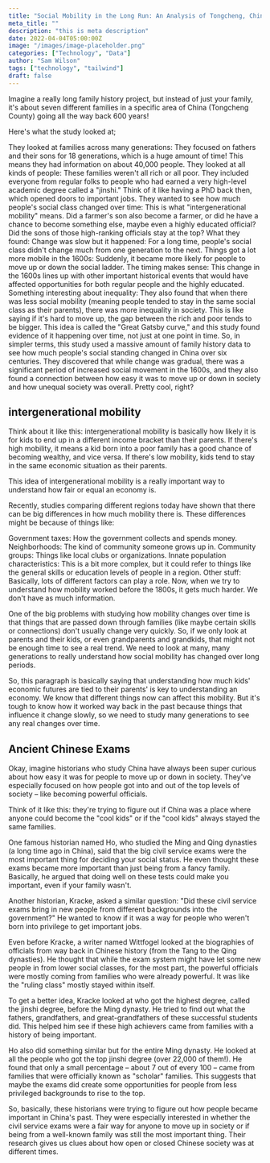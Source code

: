 ```yaml
---
title: "Social Mobility in the Long Run: An Analysis of Tongcheng, China, 1300 to 1900"
meta_title: ""
description: "this is meta description"
date: 2022-04-04T05:00:00Z
image: "/images/image-placeholder.png"
categories: ["Technology", "Data"]
author: "Sam Wilson"
tags: ["technology", "tailwind"]
draft: false
---
```


Imagine a really long family history project, but instead of just your family, it's about seven different families in a specific area of China (Tongcheng County) going all the way back 600 years!

Here's what the study looked at;

They looked at families across many generations: They focused on fathers and their sons for 18 generations, which is a huge amount of time! This means they had information on about 40,000 people.
They looked at all kinds of people: These families weren't all rich or all poor. They included everyone from regular folks to people who had earned a very high-level academic degree called a "jinshi." Think of it like having a PhD back then, which opened doors to important jobs.
They wanted to see how much people's social class changed over time: This is what "intergenerational mobility" means. Did a farmer's son also become a farmer, or did he have a chance to become something else, maybe even a highly educated official? Did the sons of those high-ranking officials stay at the top?
What they found:
Change was slow but it happened: For a long time, people's social class didn't change much from one generation to the next.
Things got a lot more mobile in the 1600s: Suddenly, it became more likely for people to move up or down the social ladder.
The timing makes sense: This change in the 1600s lines up with other important historical events that would have affected opportunities for both regular people and the highly educated.
Something interesting about inequality: They also found that when there was less social mobility (meaning people tended to stay in the same social class as their parents), there was more inequality in society. This is like saying if it's hard to move up, the gap between the rich and poor tends to be bigger. This idea is called the "Great Gatsby curve," and this study found evidence of it happening over time, not just at one point in time.
So, in simpler terms, this study used a massive amount of family history data to see how much people's social standing changed in China over six centuries. They discovered that while change was gradual, there was a significant period of increased social movement in the 1600s, and they also found a connection between how easy it was to move up or down in society and how unequal society was overall. Pretty cool, right?

## intergenerational mobility

Think about it like this: intergenerational mobility is basically how likely it is for kids to end up in a different income bracket than their parents. If there's high mobility, it means a kid born into a poor family has a good chance of becoming wealthy, and vice versa. If there's low mobility, kids tend to stay in the same economic situation as their parents.

This idea of intergenerational mobility is a really important way to understand how fair or equal an economy is.

Recently, studies comparing different regions today have shown that there can be big differences in how much mobility there is. These differences might be because of things like:

Government taxes: How the government collects and spends money.
Neighborhoods: The kind of community someone grows up in.
Community groups: Things like local clubs or organizations.
Innate population characteristics: This is a bit more complex, but it could refer to things like the general skills or education levels of people in a region.
Other stuff: Basically, lots of different factors can play a role.
Now, when we try to understand how mobility worked before the 1800s, it gets much harder. We don't have as much information.

One of the big problems with studying how mobility changes over time is that things that are passed down through families (like maybe certain skills or connections) don't usually change very quickly. So, if we only look at parents and their kids, or even grandparents and grandkids, that might not be enough time to see a real trend. We need to look at many, many generations to really understand how social mobility has changed over long periods.

So, this paragraph is basically saying that understanding how much kids' economic futures are tied to their parents' is key to understanding an economy. We know that different things now can affect this mobility. But it's tough to know how it worked way back in the past because things that influence it change slowly, so we need to study many generations to see any real changes over time.

## Ancient Chinese Exams

Okay, imagine historians who study China have always been super curious about how easy it was for people to move up or down in society. They've especially focused on how people got into and out of the top levels of society – like becoming powerful officials.

Think of it like this: they're trying to figure out if China was a place where anyone could become the "cool kids" or if the "cool kids" always stayed the same families.

One famous historian named Ho, who studied the Ming and Qing dynasties (a long time ago in China), said that the big civil service exams were the most important thing for deciding your social status. He even thought these exams became more important than just being from a fancy family. Basically, he argued that doing well on these tests could make you important, even if your family wasn't.

Another historian, Kracke, asked a similar question: "Did these civil service exams bring in new people from different backgrounds into the government?" He wanted to know if it was a way for people who weren't born into privilege to get important jobs.

Even before Kracke, a writer named Wittfogel looked at the biographies of officials from way back in Chinese history (from the Tang to the Qing dynasties). He thought that while the exam system might have let some new people in from lower social classes, for the most part, the powerful officials were mostly coming from families who were already powerful. It was like the "ruling class" mostly stayed within itself.

To get a better idea, Kracke looked at who got the highest degree, called the jinshi degree, before the Ming dynasty. He tried to find out what the fathers, grandfathers, and great-grandfathers of these successful students did. This helped him see if these high achievers came from families with a history of being important.

Ho also did something similar but for the entire Ming dynasty. He looked at all the people who got the top jinshi degree (over 22,000 of them!). He found that only a small percentage – about 7 out of every 100 – came from families that were officially known as "scholar" families. This suggests that maybe the exams did create some opportunities for people from less privileged backgrounds to rise to the top.

So, basically, these historians were trying to figure out how people became important in China's past. They were especially interested in whether the civil service exams were a fair way for anyone to move up in society or if being from a well-known family was still the most important thing. Their research gives us clues about how open or closed Chinese society was at different times.
















